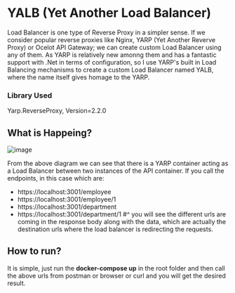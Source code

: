 # YALB (Yet Another Load Balancer)
Load Balancer is one type of Reverse Proxy in a simpler sense. If we consider popular reverse proxies like Nginx, YARP (Yet Another Reverve Proxy) or Ocelot API Gateway; we can create custom Load Balancer using any of them.
As YARP is relatively new amonng them and has a fantastic support with .Net in terms of configuration, so I use YARP's built in Load Balancing mechanisms to create a custom Load Balancer named YALB, where the name itself gives
homage to the YARP.

### Library Used
Yarp.ReverseProxy, Version=2.2.0

## What is Happeing?
![image](https://github.com/user-attachments/assets/67fc7de1-c15d-4f48-8f4f-1618130bd4ad)

From the above diagram we can see that there is a YARP container acting as a Load Balancer between two instances of the API container. If you call the endpoints, in this case which are:
- https://localhost:3001/employee
- https://localhost:3001/employee/1
- https://localhost:3001/department
- https://localhost:3001/department/1
#^
you will see the different urls are coming in the response body along with the data, which are actually the destination urls where the load balancer is redirecting the requests.

## How to run?
It is simple, just run the **docker-compose up** in the root folder and then call the above urls from postman or browser or curl and you will get the desired result.
